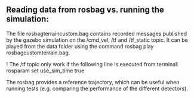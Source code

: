 ## Reading data from rosbag vs. running the simulation: 

The file rosbagterraincustom.bag contains recorded messages published by the gazebo simulation on the /cmd_vel, /tf and /tf_static topic. It can be played from the data folder using the command rosbag play rosbagcustomterrain.bag. 

! The /tf topic only work if the following line is executed from terminal: 
  rosparam set use_sim_time true

The rosbag provides a reference trajectory, which can be useful when running tests (e.g. comparing the performance of the different detectors).